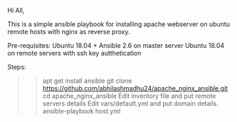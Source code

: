   Hi All,
  
  This is a simple ansible playbook for installing apache webserver on ubuntu remote hosts with nginx as reverse proxy.
  
  Pre-requisites: Ubuntu 18.04 + Ansible 2.6 on master server
                  Ubuntu 18.04 on remote servers with ssh key autthetication
                  
  Steps: 
  >> apt get install ansible
  >> git clone https://github.com/abhilashmadhu24/apache_nginx_ansible.git
  >> cd apache_nginx_ansible
  >> Edit inventory file and put remote servers details 
  >> Edit vars/default.yml and put domain details.
  >> ansible-playbook host.yml
